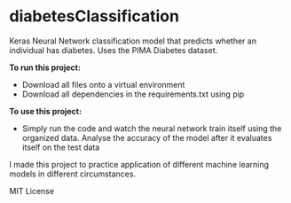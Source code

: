 # diabetesClassification
Keras Neural Network classification model that predicts whether an individual has diabetes. Uses the PIMA Diabetes dataset.

**To run this project:**
- Download all files onto a virtual environment
- Download all dependencies in the requirements.txt using pip

**To use this project:**
- Simply run the code and watch the neural network train itself using the organized data. Analyse the accuracy of the model after it evaluates itself on the test data

I made this project to practice application of different machine learning models in different circumstances.

MIT License

